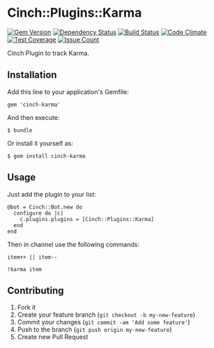 # Cinch::Plugins::Karma

[![Gem Version](https://badge.fury.io/rb/cinch-karma.png)](http://badge.fury.io/rb/cinch-karma)
[![Dependency Status](https://gemnasium.com/bhaberer/cinch-karma.png)](https://gemnasium.com/bhaberer/cinch-karma)
[![Build Status](https://travis-ci.org/bhaberer/cinch-karma.png?branch=master)](https://travis-ci.org/bhaberer/cinch-karma)
[![Code Climate](https://codeclimate.com/repos/56af21c150b09a6eae007a3c/badges/679592aa4d94bb6a5e35/gpa.svg)](https://codeclimate.com/repos/56af21c150b09a6eae007a3c/feed)
[![Test Coverage](https://codeclimate.com/repos/56af21c150b09a6eae007a3c/badges/679592aa4d94bb6a5e35/coverage.svg)](https://codeclimate.com/repos/56af21c150b09a6eae007a3c/coverage)
[![Issue Count](https://codeclimate.com/repos/56af21c150b09a6eae007a3c/badges/679592aa4d94bb6a5e35/issue_count.svg)](https://codeclimate.com/repos/56af21c150b09a6eae007a3c/feed)

Cinch Plugin to track Karma.

## Installation

Add this line to your application's Gemfile:

    gem 'cinch-karma'

And then execute:

    $ bundle

Or install it yourself as:

    $ gem install cinch-karma

## Usage

Just add the plugin to your list:

    @bot = Cinch::Bot.new do
      configure do |c|
        c.plugins.plugins = [Cinch::Plugins::Karma]
      end
    end

Then in channel use the following commands:

    item++ || item--

    !karma item

## Contributing

1. Fork it
2. Create your feature branch (`git checkout -b my-new-feature`)
3. Commit your changes (`git commit -am 'Add some feature'`)
4. Push to the branch (`git push origin my-new-feature`)
5. Create new Pull Request
